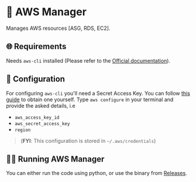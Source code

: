 # 🤖 AWS Manager
Manages AWS resources [ASG, RDS, EC2].

## 🌐 Requirements
Needs ```aws-cli``` installed (Please refer to the [Official documentation](https://docs.aws.amazon.com/cli/latest/userguide/getting-started-install.html)).

## 🔧 Configuration
For configuring ```aws-cli``` you'll need a Secret Access Key. You can follow [this guide](https://aws.amazon.com/blogs/security/wheres-my-secret-access-key/) to obtain one yourself.
Type ```aws configure``` in your terminal and provide the asked details, i.e
- ```aws_access_key_id```
- ```aws_secret_access_key```
- ```region```

> (**FYI**: This configuration is stored in ```~/.aws/credentials```)

## 🏃‍♂️ Running AWS Manager
You can either run the code using python, or use the binary from [Releases](https://github.com/abhishek8664/aws_manager/releases/latest).